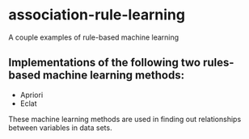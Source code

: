 # association-rule-learning
A couple examples of rule-based machine learning

## Implementations of the following two rules-based machine learning methods:
+ Apriori
+ Eclat

These machine learning methods are used in finding out relationships between variables in data sets.
